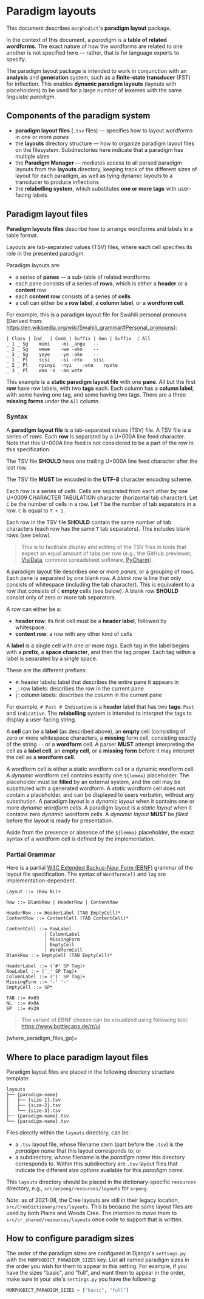 Paradigm layouts
================

This document describes `morphodict`'s **paradigm layout** package.

In the context of this document, a _paradigm_ is a **table of related
wordforms**. The exact nature of how the wordforms are related to one
another is not specified here — rather, that is for language experts to
specify.

The paradigm layout package is intended to work in conjunction with an
**analysis** and **generation** system, such as a **finite-state
transducer** (FST) for inflection. This enables **dynamic paradigm
layouts** (layouts with placeholders) to be used for a large number of
lexemes with the same _linguistic paradigm_.


Components of the paradigm system
---------------------------------

 - **paradigm layout files** (`.tsv` files) — specifies how to layout
   wordforms in one or more _panes_
 - the **layouts** directory structure — how to organize paradigm layout
   files on the filesystem. Subdirectories here indicate that a paradigm
   has multiple _sizes_
 - the **Paradigm Manager** — mediates access to all parsed paradigm
   layouts from the **layouts** directory, keeping track of the
   different _sizes_ of layout for each paradigm, as well as tying
   dynamic layouts to a transducer to produce inflections
 - the **relabelling system**, which substitutes **one or more tags**
   with user-facing labels


Paradigm layout files
---------------------

**Paradigm layouts files** describe how to arrange wordforms and labels
in a table format.

Layouts are tab-separated values (TSV) files, where each cell specifies
its role in the presented paradigm.

Paradigm layouts are:

 - a series of **panes** — a sub-table of related wordforms
 - each pane consists of a series of **rows**, which is either
   a **header** or a **content** row
 - each **content row** consists of a series of **cells**
 - a cell can either be a **row label**, a **column label**, or
   a **wordform cell**.

For example, this is a paradigm layout file for Swahili personal
pronouns (Derived from: <https://en.wikipedia.org/wiki/Swahili_grammar#Personal_pronouns>):

```
| Class	| Ind	| Comb | Suffix	| Gen | Suffix	| All
_ 1 _ Sg	mimi	-mi	_angu	--
_ 2 _ Sg	wewe	-we	-ako	--
_ 3 _ Sg	yeye	-ye	-ake	--
_ 1 _ Pl	sisi	-si	-etu	sisi
_ 2 _ Pl	nyinyi	-nyi	-enu	nyote
_ 3 _ Pl	wao	-o	-ao	wote
```

This example is a **static paradigm layout file** with one **pane**.
All but the first **row** have row labels, with two **tags** each. Each
column has a **column label**, with some having one tag, and some having
two tags. There are a three **missing forms** under the `All` column.

### Syntax


A **paradigm layout file** is a tab-separated values (TSV) file. A TSV
file is a series of *rows*. Each **row** is separated by a U+000A line
feed character. Note that this U+000A line feed is not considered to be
a part of the row in this specification.

The TSV file **SHOULD** have one trailing U+000A line feed character
after the last row.

The TSV file **MUST** be encoded in the **UTF-8** character encoding
scheme.

Each row is a series of _cells_. Cells are separated from each other by
one U+0009 CHARACTER TABULATION character (horizontal tab character).
Let `C` be the number of cells in a row. Let `T` be the number of tab
separators in a row. `C` is equal to `T + 1`.

Each row in the TSV file **SHOULD** contain the same number of tab
characters (each row has the same `T` tab separators). This includes
blank rows (see below).

> This is to facilitate display and editing of the TSV files in tools
> that expect an equal amount of tabs per row (e.g., the GitHub
> previewer, [VisiData][vd], common spreadsheet software,
> [PyCharm][pycharm-tsv]).

A paradigm layout file describes one or more _panes_, or a grouping of
rows. Each pane is separated by one blank row. A _blank row_ is
line that only consists of whitespace (including the tab character).
This is equivalent to a row that consists of `C` **empty** cells (see
below). A blank row **SHOULD** consist only of zero or more tab
separators.

A row can either be a:

 - **header row**: its first cell must be a **header label**, followed
   by whitespace.
 - **content row**: a row with any other kind of cells

A **label** is a single cell with one or more _tags_. Each tag
in the label begins with a **prefix**, a **space character**, and then
the tag proper. Each tag within a label is separated by a single space.

These are the different prefixes:

 - `#`: header labels: label that describes the entire pane it appears in
 - `_`: row labels: describes the row in the current pane
 - `|`: column labels: describes the column in the current pane

For example, `# Past # Indicative` is a **header** label that has two
**tags**: `Past` and `Indicative`. The **relabelling** system is
intended to interpret the tags to display a user-facing string.

A **cell** can be a **label** (as described above), an **empty** cell
(consisting of zero or more whitespace characters, a **missing** form
cell, consisting exactly of the string `--` or a **wordform** cell.
A parser **MUST** attempt interpreting the cell as a **label cell**, an
**empty cell**, or a **missing form** before it may interpret the cell
as a **wordform cell**.

A wordform cell is either a static wordform cell or a dynamic wordform
cell. A _dynamic_ wordform cell contains exactly one `${lemma}`
placeholder. The placeholder must be **filled** by an external system,
and the cell may be substituted with a generated wordform. A _static_
wordform cell does not contain a placeholder, and can be displayed to
users verbatim, without any substitution.
A paradigm layout is a _dynamic layout_ when it contains one or more
_dynamic wordform cells_. A paradigm layout is a _static layout_ when
it contains zero _dynamic_ wordform cells. A _dynamic layout_ **MUST**
be _filled_ before the layout is ready for presentation.

Aside from the presence or absence of the `${lemma}` placeholder, the
exact syntax of a wordform cell is defined by the implementation.

### Partial Grammar

Here is a partial [W3C Extended Backus-Naur Form (EBNF)][EBNF] grammar of
the layout file specification. The syntax of `WordformCell` and `Tag`
are implementation-dependent.

```
Layout ::= (Row NL)+

Row ::= BlankRow | HeaderRow | ContentRow

HeaderRow ::= HeaderLabel (TAB EmptyCell)*
ContentRow ::= ContentCell (TAB ContentCell)*

ContentCell ::= RowLabel
              | ColumnLabel
              | MissingForm
              | EmptyCell
              | WordformCell
BlankRow ::= EmptyCell (TAB EmptyCell)*

HeaderLabel ::= ('#' SP Tag)+
RowLabel ::= ('_' SP Tag)+
ColumnLabel ::= ('|' SP Tag)+
MissingForm ::= '-' '-'
EmptyCell ::= SP*

TAB ::= #x09
NL  ::= #x0A
SP  ::= #x20
```

> The variant of EBNF chosen can be visualized using following tool:
> <https://www.bottlecaps.de/rr/ui>

[EBNF]: https://www.w3.org/TR/2010/REC-xquery-20101214/#EBNFNotation

[vd]: https://www.visidata.org/
[pycharm-tsv]: https://www.jetbrains.com/help/pycharm/editing-csv-and-tsv-files.html

(where_paradigm_files_go)=

Where to place paradigm layout files
------------------------------------

Paradigm layout files are placed in the following directory structure
template:

```
layouts
├── {paradigm-name}
│   ├── {size-1}.tsv
│   ├── {size-2}.tsv
│   └── {size-3}.tsv
├── {paradigm-name}.tsv
└── {paradigm-name}.tsv
```

Files directly within the `layouts` directory, can be:

 * a `.tsv` layout file, whose filename stem (part before the `.tsv`) is
   the _paradigm name_ that this layout corresponds to; or
 * a subdirectory, whose filename is the _paradigm name_ this directory
   corresponds to. Within this subdirectory are `.tsv` layout files that
   indicate the different _size options_ available for this _paradigm
   name_.

This `layouts` directory should be placed in the dictionary-specific
`resources` directory, e.g., `src/arpeng/resources/layouts` for `arpeng`.

*Note*: as of 2021-08, the Cree layouts are still in their legacy location,
`src/CreeDictionary/res/layouts`. This is because the same layout files are
used by both Plains and Woods Cree. The intention to move them to
`src/cr_shared/resources/layouts` once code to support that is written.

How to configure paradigm sizes
-------------------------------

The order of the paradigm sizes are configured in Django's `settings.py`
with the `MORPHODICT_PARADIGM_SIZES` key. List **all** named paradigm
sizes in the order you wish for them to appear in this setting. For
example, if you have the sizes "basic", and "full", and want them to
appear in the order, make sure in your site's `settings.py` you have the
following:

```python
MORPHODICT_PARADIGM_SIZES = ["basic", "full"]
```
